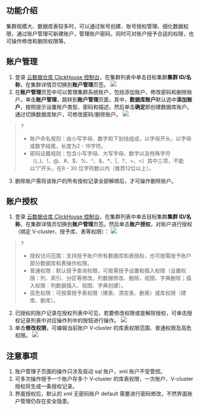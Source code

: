 ## 功能介绍
集群规模大、数据库表较多时，可以通过账号创建、账号授权管理、细化数据权限，通过账户管理可新建账户，管理账户密码，同时可对账户授予合适的权限，也可操作修改和删除权限等。

## 账户管理
1. 登录 [云数据仓库 ClickHouse 控制台](https://console.cloud.tencent.com/cdwch)，在集群列表中单击目标集群**集群 ID/名称**，在集群详情页切换到**账户管理**页签。
 ![](https://main.qcloudimg.com/raw/3e3651993f9fe097f6e33cf1e0dd648d.png)
2. 在**账户管理**页签中可以管理集群系统账户，包括添加账户、修改密码和删除账户。单击**账户管理**，跳转到**账户管理**页面，其中，**数据库账户**默认选中**添加账户**，按照提示设置账户类型、密码和描述，然后单击**确定**即创建数据库账户。通过切换数据库账户，可修改密码/删除账户。
 ![](https://main.qcloudimg.com/raw/09a005d98a779627a64b4e380aaa4b03.png)
>?
>- 账户命名规则：由小写字母、数字和下划线组成，以字母开头，以字母或数字结尾，长度为2 - 16字符。
>- 密码设置规则：包含小写字母、大写字母、数字以及特殊字符（(、)、!、@、#、$、%、^、&、\*、|、?、>、<）其中三项，不能以“/”开头，在8 - 30 位字符数以内（推荐12位以上）。
>
3. 删除账户需将该账户的所有授权记录全部解绑后，才可操作删除账户。

## 账户授权
1. 登录 [云数据仓库 ClickHouse 控制台](https://console.cloud.tencent.com/cdwch)，在集群列表中单击目标集群**集群 ID/名称**，在集群详情页切换到**账户管理**页签。然后单击**账户授权**，对账户进行授权（绑定 V-cluster、授予库、表等权限）：
![](https://main.qcloudimg.com/raw/1f1e59dd29f7f761ed3f0af06ade5c2a.png)
>?
>- 授权访问范围：支持授予账户所有数据库和表授权，也可按需授予账户部分数据库和表操作权限。
>- 普通权限：默认授予查询权限，可按需授予设置和插入权限（设置权限：列、索引、分区等修改，列数据修改、删除，视图、字典删除；插入权限：列数据插入、视图、字典创建）。
>- 高危权限：可按需授予表权限（建表、清空表、删表）或库权限（建库、删库）。
>
2. 已授权的账户记录在授权列表中可见，若要修改权限或是解除授权，可单击授权记录列表中对应操作列中的按钮进行操作。
 ![](https://main.qcloudimg.com/raw/8bd07324c9bea161b78d99d26819942f.png)
3. 单击**修改权限**，可编辑当前账户 V-cluster 的库表权限范围、普通权限及高危权限。
![](https://main.qcloudimg.com/raw/1546a8ec6527f8b16d12b031483f1574.png)
 
## 注意事项
1. 账户管理子页面的操作只涉及驱动 sql 账户，xml 账户不受管控。
2. 可多次操作授予一个账户存多个 V-cluster 的库表权限，一次账户、V-cluster 授权将生成一条授权记录。
3. 界面授权后，默认的 xml 无密码账户 default 需要进行密码修改，不然界面账户管理仍存在安全隐患。

